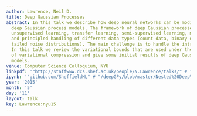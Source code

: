 ```yaml
---
author: Lawrence, Neil D.
title: Deep Gaussian Processes
abstract: In this talk we describe how deep neural networks can be modified to produce
  deep Gaussian process models. The framework of deep Gaussian processes allow for
  unsupervised learning, transfer learning, semi-supervised learning, multi-task learning
  and principled handling of different data types (count data, binary data, heavy
  tailed noise distributions). The main challenge is to handle the intractabilities.
  In this talk we review the variational bounds that are used under the framework
  of variational compression and give some initial results of deep Gaussian process
  models.
venue: Computer Science Colloquium, NYU
linkpdf: '"http://staffwww.dcs.shef.ac.uk/people/N.Lawrence/talks/" # "deepgp_nyu15.pdf"'
ipynb: '"github.com/SheffieldML" # "/deepGPy/blob/master/Nested%20Deep%20GPs.ipynb"'
year: '2015'
month: '5'
day: '11'
layout: talk
key: Lawrence:nyu15
---
```

